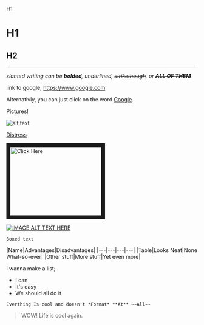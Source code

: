 H1
# H1

H2
---
---

*slanted writing can be **bolded**, underlined, ~~strikethough~~, or **_~~ALL OF THEM~~_***


link to google; https://www.google.com

Alternativly, you can just click on the word [Google](https://www.youtube.com/watch?v=dQw4w9WgXcQ "Google Homepage").

Pictures!

![alt text](../../../../../C:/Users/npall/Desktop/memes/Distress.jpg "Distress")

[Distress](../../../../../C:/Users/npall/Desktop/memes/Distress.jpg "Distress")

<a href="https://www.youtube.com/watch?v=dQw4w9WgXcQ
" target="_blank"><img src="../../../../../C:/Users/npall/Desktop/memes/Distress.jpg" 
alt="Click Here" width="240" height="180" border="10" /></a>

[![IMAGE ALT TEXT HERE](../../../../../C:/Users/npall/Desktop/memes/Distress.jpg "Distress")](https://www.youtube.com/watch?v=dQw4w9WgXcQ)

`Boxed text`

|Name|Advantages|Disadvantages|
|---|---|---|---|
|Table|Looks Neat|None What-so-ever|
|Other stuff|More stuff|Yet even more|

i wanna make a list;

- I can
- It's easy
- We should all do it

```
Everthing Is cool and doesn't *Format* **At** ~~All~~
```

>WOW! Life is cool again.
